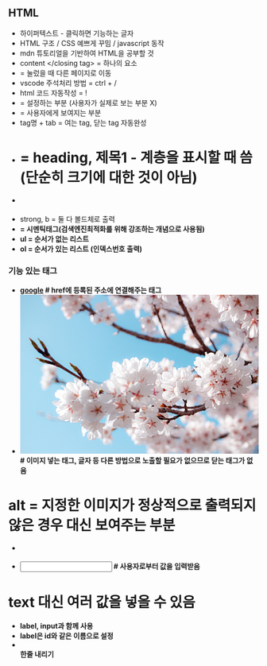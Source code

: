 ## HTML
- 하이퍼텍스트 - 클릭하면 기능하는 글자
- HTML 구조 / CSS 예쁘게 꾸밈 / javascript 동작
- mdn 튜토리얼을 기반하여 HTML을 공부할 것
- <opening tag> content </closing tag> = 하나의 요소
- <a></a> = 눌렀을 때 다른 페이지로 이동
- vscode 주석처리 방법 = ctrl + /
- html 코드 자동작성 = !
- <head> = 설정하는 부분 (사용자가 실제로 보는 부분 X)
- <body> = 사용자에게 보여지는 부분
- tag명 + tab = 여는 tag, 닫는 tag 자동완성
- <h1> = heading, 제목1
  - 계층을 표시할 때 씀 (단순히 크기에 대한 것이 아님)
- <p>
- strong, b = 둘 다 볼드체로 출력
- <strong> = 시멘틱태그(검색엔진최적화를 위해 강조하는 개념으로 사용됨)
- ul = 순서가 없는 리스트
- ol = 순서가 있는 리스트 (인덱스번호 출력)

### 기능 있는 태그
- <a href="">google</a> # href에 등록된 주소에 연결해주는 태그
- <img src="./hello.jpg" alt=""> # 이미지 넣는 태그, 글자 등 다른 방법으로 노출할 필요가 없으므로 닫는 태그가 없음
# alt = 지정한 이미지가 정상적으로 출력되지 않은 경우 대신 보여주는 부분
- <form>
- <input type="text"> # 사용자로부터 값을 입력받음
# text 대신 여러 값을 넣을 수 있음
- label, input과 함께 사용
- label은 id와 같은 이름으로 설정
- <br> 한줄 내리기